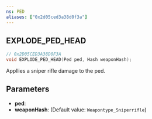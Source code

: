 ```yaml
---
ns: PED
aliases: ["0x2d05ced3a38d0f3a"]
---
```

## EXPLODE_PED_HEAD

```c
// 0x2D05CED3A38D0F3A
void EXPLODE_PED_HEAD(Ped ped, Hash weaponHash);
```

Appllies a sniper rifle damage to the ped.


## Parameters
* **ped**: 
* **weaponHash**: (Default value: `Weapontype_Sniperrifle`)
